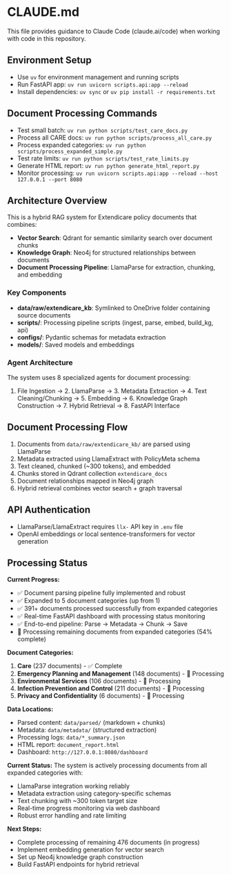 # CLAUDE.md

This file provides guidance to Claude Code (claude.ai/code) when working with code in this repository.

## Environment Setup
- Use `uv` for environment management and running scripts
- Run FastAPI app: `uv run uvicorn scripts.api:app --reload`
- Install dependencies: `uv sync` or `uv pip install -r requirements.txt`

## Document Processing Commands
- Test small batch: `uv run python scripts/test_care_docs.py`
- Process all CARE docs: `uv run python scripts/process_all_care.py`
- Process expanded categories: `uv run python scripts/process_expanded_simple.py`
- Test rate limits: `uv run python scripts/test_rate_limits.py`
- Generate HTML report: `uv run python generate_html_report.py`
- Monitor processing: `uv run uvicorn scripts.api:app --reload --host 127.0.0.1 --port 8080`

## Architecture Overview
This is a hybrid RAG system for Extendicare policy documents that combines:
- **Vector Search**: Qdrant for semantic similarity search over document chunks
- **Knowledge Graph**: Neo4j for structured relationships between documents
- **Document Processing Pipeline**: LlamaParse for extraction, chunking, and embedding

### Key Components
- **data/raw/extendicare_kb**: Symlinked to OneDrive folder containing source documents
- **scripts/**: Processing pipeline scripts (ingest, parse, embed, build_kg, api)
- **configs/**: Pydantic schemas for metadata extraction
- **models/**: Saved models and embeddings

### Agent Architecture
The system uses 8 specialized agents for document processing:
1. File Ingestion → 2. LlamaParse → 3. Metadata Extraction → 4. Text Cleaning/Chunking → 5. Embedding → 6. Knowledge Graph Construction → 7. Hybrid Retrieval → 8. FastAPI Interface

## Document Processing Flow
1. Documents from `data/raw/extendicare_kb/` are parsed using LlamaParse
2. Metadata extracted using LlamaExtract with PolicyMeta schema
3. Text cleaned, chunked (~300 tokens), and embedded
4. Chunks stored in Qdrant collection `extendicare_docs`
5. Document relationships mapped in Neo4j graph
6. Hybrid retrieval combines vector search + graph traversal

## API Authentication
- LlamaParse/LlamaExtract requires `llx-` API key in `.env` file
- OpenAI embeddings or local sentence-transformers for vector generation

## Processing Status
**Current Progress:**
- ✅ Document parsing pipeline fully implemented and robust
- ✅ Expanded to 5 document categories (up from 1)
- ✅ 391+ documents processed successfully from expanded categories
- ✅ Real-time FastAPI dashboard with processing status monitoring  
- ✅ End-to-end pipeline: Parse → Metadata → Chunk → Save
- 🔄 Processing remaining documents from expanded categories (54% complete)

**Document Categories:**
1. **Care** (237 documents) - ✅ Complete
2. **Emergency Planning and Management** (148 documents) - 🔄 Processing
3. **Environmental Services** (106 documents) - 🔄 Processing  
4. **Infection Prevention and Control** (211 documents) - 🔄 Processing
5. **Privacy and Confidentiality** (6 documents) - 🔄 Processing

**Data Locations:**
- Parsed content: `data/parsed/` (markdown + chunks)
- Metadata: `data/metadata/` (structured extraction)
- Processing logs: `data/*_summary.json`
- HTML report: `document_report.html`
- Dashboard: `http://127.0.0.1:8080/dashboard`

**Current Status:**
The system is actively processing documents from all expanded categories with:
- LlamaParse integration working reliably
- Metadata extraction using category-specific schemas
- Text chunking with ~300 token target size
- Real-time progress monitoring via web dashboard
- Robust error handling and rate limiting

**Next Steps:**
- Complete processing of remaining 476 documents (in progress)
- Implement embedding generation for vector search
- Set up Neo4j knowledge graph construction
- Build FastAPI endpoints for hybrid retrieval